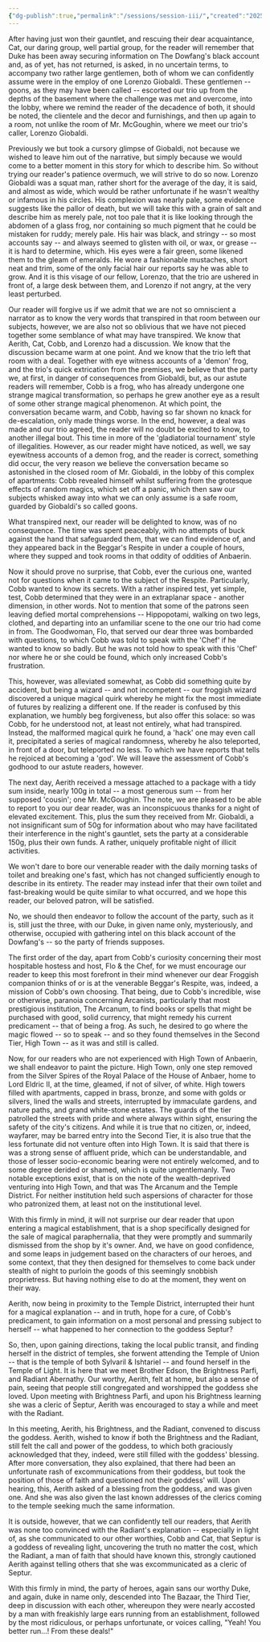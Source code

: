 ```yaml
---
{"dg-publish":true,"permalink":"/sessions/session-iii/","created":"2025-01-02T08:12:43.244-08:00","updated":"2025-01-20T12:08:54.000-08:00"}
---
```



After having just won their gauntlet, and rescuing their dear acquaintance, Cat, our daring group, well partial group, for the reader will remember that Duke has been away securing information on The Dowfang's black account and, as of yet, has not returned, is asked, in no uncertain terms, to accompany two rather large gentlemen, both of whom we can confidently assume were in the employ of one Lorenzo Giobaldi. These gentlemen -- goons, as they may have been called -- escorted our trio up from the depths of the basement where the challenge was met and overcome, into the lobby, where we remind the reader of the decadence of both, it should be noted, the clientele and the decor and furnishings, and then up again to a room, not unlike the room of Mr. McGoughin, where we meet our trio's caller, Lorenzo Giobaldi. 

Previously we but took a cursory glimpse of Giobaldi, not because we wished to leave him out of the narrative, but simply because we would come to a better moment in this story for which to describe him. So without trying our reader's patience overmuch, we will strive to do so now. Lorenzo Giobaldi was a squat man, rather short for the average of the day, it is said, and almost as wide, which would be rather unfortunate if he wasn't wealthy or infamous in his circles. His complexion was nearly pale, some evidence suggests like the pallor of death, but we will take this with a grain of salt and describe him as merely pale, not too pale that it is like looking through the abdomen of a glass frog, nor containing so much pigment that he could be mistaken for ruddy; merely pale. His hair was black, and stringy -- so most accounts say -- and always seemed to glisten with oil, or wax, or grease -- it is hard to determine, which. His eyes were a fair green, some likened them to the gleam of emeralds. He wore a fashionable mustaches, short neat and trim, some of the only facial hair our reports say he was able to grow. And it is this visage of our fellow, Lorenzo, that the trio are ushered in front of, a large desk between them, and Lorenzo if not angry, at the very least perturbed. 

Our reader will forgive us if we admit that we are not so omniscient a narrator as to know the very words that transpired in that room between our subjects, however, we are also not so oblivious that we have not pieced together some semblance of what may have transpired. We know that Aerith, Cat, Cobb, and Lorenzo had a discussion. We know that the discussion became warm at one point. And we know that the trio left that room with a deal. Together with eye witness accounts of a 'demon' frog, and the trio's quick extrication from the premises, we believe that the party we, at first, in danger of consequences from Giobaldi, but, as our astute readers will remember, Cobb is a frog, who has already undergone one strange magical transformation, so perhaps he grew another eye as a result of some other strange magical phenomenon. At which point, the conversation became warm, and Cobb, having so far shown no knack for de-escalation, only made things worse. In the end, however, a deal was made and our trio agreed, the reader will no doubt be excited to know, to another illegal bout. This time in more of the 'gladiatorial tournament' style of illegalities. However, as our reader might have noticed, as well, we say eyewitness accounts of a demon frog, and the reader is correct, something did occur, the very reason we believe the conversation became so astonished in the closed room of Mr. Giobaldi, in the lobby of this complex of apartments: Cobb revealed himself whilst suffering from the grotesque effects of random magics, which set off a panic, which then saw our subjects whisked away into what we can only assume is a safe room, guarded by Giobaldi's so called goons. 

What transpired next, our reader will be delighted to know, was of no consequence. The time was spent peaceably, with no attempts of buck against the hand that safeguarded them, that we can find evidence of, and they appeared back in the Beggar's Respite in under a couple of hours, where they supped and took rooms in that oddity of oddities of Anbaerin. 

Now it should prove no surprise, that Cobb, ever the curious one, wanted not for questions when it came to the subject of the Respite. Particularly, Cobb wanted to know its secrets. With a rather inspired test, yet simple, test, Cobb determined that they were in an extraplanar space - another dimension, in other words. Not to mention that some of the patrons seen leaving defied mortal comprehensions -- Hippopotami, walking on two legs, clothed, and departing into an unfamiliar scene to the one our trio had come in from. The Goodwoman, Flo, that served our dear three was bombarded with questions, to which Cobb was told to speak with the 'Chef' if he wanted to know so badly. But he was not told how to speak with this 'Chef' nor where he or she could be found, which only increased Cobb's frustration. 

This, however, was alleviated somewhat, as Cobb did something quite by accident, but being a wizard -- and not incompetent -- our froggish wizard discovered a unique magical quirk whereby he might fix the most immediate of futures by realizing a different one. If the reader is confused by this explanation, we humbly beg forgiveness, but also offer this solace: so was Cobb, for he understood not, at least not entirely, what had transpired. Instead, the malformed magical quirk he found, a 'hack' one may even call it, precipitated a series of magical randomness, whereby he also teleported, in front of a door, but teleported no less. To which we have reports that tells he rejoiced at becoming a 'god'. We will leave the assessment of Cobb's godhood to our astute readers, however.

The next day, Aerith received a message attached to a package with a tidy sum inside, nearly 100g in total -- a most generous sum -- from her supposed 'cousin'; one Mr. McGoughin. The note, we are pleased to be able to report to you our dear reader, was an inconspicuous thanks for a night of elevated excitement. This, plus the sum they received from Mr. Giobaldi, a not insignificant sum of 50g for information about who may have facilitated their interference in the night's gauntlet, sets the party at a considerable 150g, plus their own funds. A rather, uniquely profitable night of illicit activities. 

We won't dare to bore our venerable reader with the daily morning tasks of toilet and breaking one's fast, which has not changed sufficiently enough to describe in its entirety. The reader may instead infer that their own toilet and fast-breaking would be quite similar to what occurred, and we hope this reader, our beloved patron, will be satisfied. 

No, we should then endeavor to follow the account of the party, such as it is, still just the three, with our Duke, in given name only, mysteriously, and otherwise, occupied with gathering intel on this black account of the Dowfang's -- so the party of friends supposes. 

The first order of the day, apart from Cobb's curiosity concerning their most hospitable hostess and host, Flo & the Chef, for we must encourage our reader to keep this most forefront in their mind whenever our dear Froggish companion thinks of or is at the venerable Beggar's Respite, was, indeed, a mission of Cobb's own choosing. That being, due to Cobb's incredible, wise or otherwise, paranoia concerning Arcanists, particularly that most prestigious institution, The Arcanum, to find books or spells that might be purchased with good, solid currency, that might remedy his current predicament -- that of being a frog. As such, he desired to go where the magic flowed -- so to speak -- and so they found themselves in the Second Tier, High Town -- as it was and still is called. 

Now, for our readers who are not experienced with High Town of Anbaerin, we shall endeavor to paint the picture. High Town, only one step removed from the Silver Spires of the Royal Palace of the House of Anbaer, home to Lord Eldric II, at the time, gleamed, if not of silver, of white. High towers filled with apartments, capped in brass, bronze, and some with golds or silvers, lined the walls and streets, interrupted by immaculate gardens, and nature paths, and grand white-stone estates. The guards of the tier patrolled the streets with pride and where always within sight, ensuring the safety of the city's citizens. And while it is true that no citizen, or, indeed, wayfarer, may be barred entry into the Second Tier, it is also true that the less fortunate did not venture often into High Town. It is said that there is was a strong sense of affluent pride, which can be understandable, and those of lesser socio-economic bearing were not entirely welcomed, and to some degree derided or shamed, which is quite ungentlemanly. Two notable exceptions exist, that is on the note of the wealth-deprived venturing into High Town, and that was The Arcanum and the Temple District. For neither institution held such aspersions of character for those who patronized them, at least not on the institutional level.

With this firmly in mind, it will not surprise our dear reader that upon entering a magical establishment, that is a shop specifically designed for the sale of magical paraphernalia, that they were promptly and summarily dismissed from the shop by it's owner. And, we have on good confidence, and some leaps in judgement based on the characters of our heroes, and some context, that they then designed for themselves to come back under stealth of night to purloin the goods of this seemingly snobbish proprietress. But having nothing else to do at the moment, they went on their way. 

Aerith, now being in proximity to the Temple District, interrupted their hunt for a magical explanation -- and in truth, hope for a cure, of Cobb's predicament, to gain information on a most personal and pressing subject to herself -- what happened to her connection to the goddess Septur? 

So, then, upon gaining directions, taking the local public transit, and finding herself in the district of temples, she forwent attending the Temple of Union -- that is the temple of both Sylvaril & Ishtariel -- and found herself in the Temple of Light. It is here that we meet Brother Edson, the Brightness Parfi, and Radiant Abernathy. Our worthy, Aerith, felt at home, but also a sense of pain, seeing that people still congregated and worshipped the goddess she loved. Upon meeting with Brightness Parfi, and upon his Brightness learning she was a cleric of Septur, Aerith was encouraged to stay a while and meet with the Radiant. 

In this meeting, Aerith, his Brightness, and the Radiant, convened to discuss the goddess. Aerith, wished to know if both the Brightness and the Radiant, still felt the call and power of the goddess, to which both graciously acknowledged that they, indeed, were still filled with the goddess' blessing. After more conversation, they also explained, that there had been an unfortunate rash of excommunications from their goddess, but took the position of those of faith and questioned not their goddess' will. Upon hearing, this, Aerith asked of a blessing from the goddess, and was given one. And she was also given the last known addresses of the clerics coming to the temple seeking much the same information. 

It is outside, however, that we can confidently tell our readers, that Aerith was none too convinced with the Radiant's explanation -- especially in light of, as she communicated to our other worthies, Cobb and Cat, that Septur is a goddess of revealing light, uncovering the truth no matter the cost, which the Radiant, a man of faith that should have known this, strongly cautioned Aerith against telling others that she was excommunicated as a cleric of Septur. 

With this firmly in mind, the party of heroes, again sans our worthy Duke, and again, duke in name only, descended into The Bazaar, the Third Tier, deep in discussion with each other, whereupon they were nearly accosted by a man with freakishly large ears running from an establishment, followed by the most ridiculous, or perhaps unfortunate, or voices calling, "Yeah! You better run...! From these deals!"